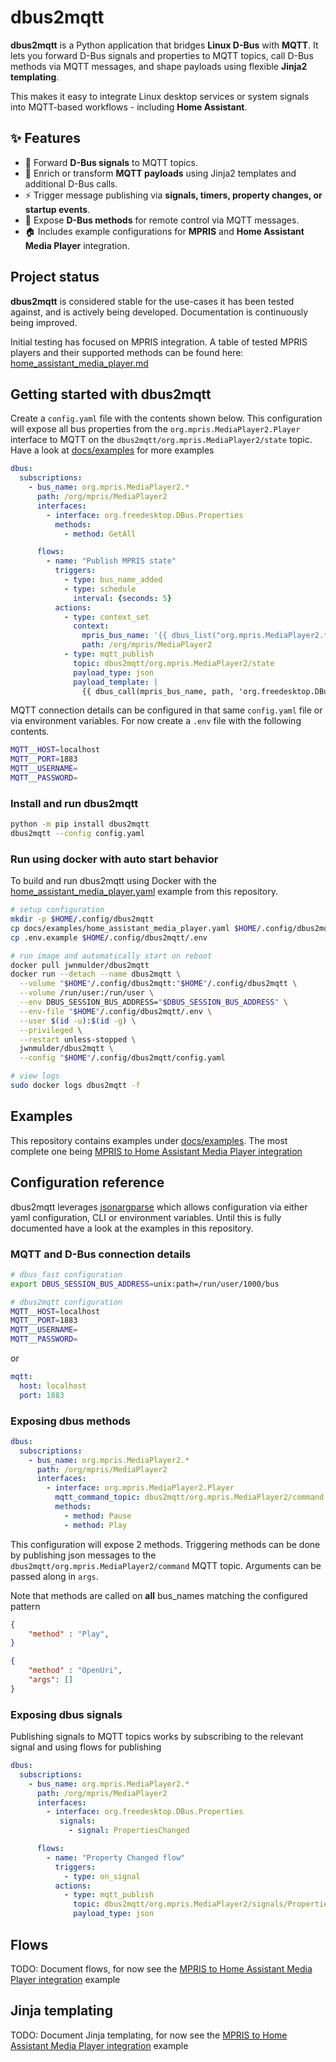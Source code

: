 # dbus2mqtt

**dbus2mqtt** is a Python application that bridges **Linux D-Bus** with **MQTT**.
It lets you forward D-Bus signals and properties to MQTT topics, call D-Bus methods via MQTT messages, and shape payloads using flexible **Jinja2 templating**.

This makes it easy to integrate Linux desktop services or system signals into MQTT-based workflows - including **Home Assistant**.

## ✨ Features

* 🔗 Forward **D-Bus signals** to MQTT topics.
* 🧠 Enrich or transform **MQTT payloads** using Jinja2 templates and additional D-Bus calls.
* ⚡ Trigger message publishing via **signals, timers, property changes, or startup events**.
* 📡 Expose **D-Bus methods** for remote control via MQTT messages.
* 🏠 Includes example configurations for **MPRIS** and **Home Assistant Media Player** integration.

## Project status

**dbus2mqtt** is considered stable for the use-cases it has been tested against, and is actively being developed. Documentation is continuously being improved.

Initial testing has focused on MPRIS integration. A table of tested MPRIS players and their supported methods can be found here: [home_assistant_media_player.md](https://github.com/jwnmulder/dbus2mqtt/blob/main/docs/examples/home_assistant_media_player.md)

## Getting started with dbus2mqtt

Create a `config.yaml` file with the contents shown below. This configuration will expose all bus properties from the `org.mpris.MediaPlayer2.Player` interface to MQTT on the `dbus2mqtt/org.mpris.MediaPlayer2/state` topic. Have a look at [docs/examples](docs/examples.md) for more examples

```yaml
dbus:
  subscriptions:
    - bus_name: org.mpris.MediaPlayer2.*
      path: /org/mpris/MediaPlayer2
      interfaces:
        - interface: org.freedesktop.DBus.Properties
          methods:
            - method: GetAll

      flows:
        - name: "Publish MPRIS state"
          triggers:
            - type: bus_name_added
            - type: schedule
              interval: {seconds: 5}
          actions:
            - type: context_set
              context:
                mpris_bus_name: '{{ dbus_list("org.mpris.MediaPlayer2.*") | first }}'
                path: /org/mpris/MediaPlayer2
            - type: mqtt_publish
              topic: dbus2mqtt/org.mpris.MediaPlayer2/state
              payload_type: json
              payload_template: |
                {{ dbus_call(mpris_bus_name, path, 'org.freedesktop.DBus.Properties', 'GetAll', ['org.mpris.MediaPlayer2.Player']) }}
```

MQTT connection details can be configured in that same `config.yaml` file or via environment variables. For now create a `.env` file with the following contents.

```bash
MQTT__HOST=localhost
MQTT__PORT=1883
MQTT__USERNAME=
MQTT__PASSWORD=
```

### Install and run dbus2mqtt

```bash
python -m pip install dbus2mqtt
dbus2mqtt --config config.yaml
```


### Run using docker with auto start behavior

To build and run dbus2mqtt using Docker with the [home_assistant_media_player.yaml](https://github.com/jwnmulder/dbus2mqtt/blob/main/docs/examples/home_assistant_media_player.yaml) example from this repository.

```bash
# setup configuration
mkdir -p $HOME/.config/dbus2mqtt
cp docs/examples/home_assistant_media_player.yaml $HOME/.config/dbus2mqtt/config.yaml
cp .env.example $HOME/.config/dbus2mqtt/.env

# run image and automatically start on reboot
docker pull jwnmulder/dbus2mqtt
docker run --detach --name dbus2mqtt \
  --volume "$HOME"/.config/dbus2mqtt:"$HOME"/.config/dbus2mqtt \
  --volume /run/user:/run/user \
  --env DBUS_SESSION_BUS_ADDRESS="$DBUS_SESSION_BUS_ADDRESS" \
  --env-file "$HOME"/.config/dbus2mqtt/.env \
  --user $(id -u):$(id -g) \
  --privileged \
  --restart unless-stopped \
  jwnmulder/dbus2mqtt \
  --config "$HOME"/.config/dbus2mqtt/config.yaml

# view logs
sudo docker logs dbus2mqtt -f
```

## Examples

This repository contains examples under [docs/examples](https://github.com/jwnmulder/dbus2mqtt/blob/main//docs/examples.md). The most complete one being [MPRIS to Home Assistant Media Player integration](https://github.com/jwnmulder/dbus2mqtt/blob/main/docs/examples/home_assistant_media_player.md)

## Configuration reference

dbus2mqtt leverages [jsonargparse](https://jsonargparse.readthedocs.io/en/stable/) which allows configuration via either yaml configuration, CLI or environment variables. Until this is fully documented have a look at the examples in this repository.

### MQTT and D-Bus connection details

```bash
# dbus_fast configuration
export DBUS_SESSION_BUS_ADDRESS=unix:path=/run/user/1000/bus

# dbus2mqtt configuration
MQTT__HOST=localhost
MQTT__PORT=1883
MQTT__USERNAME=
MQTT__PASSWORD=
```

or

```yaml
mqtt:
  host: localhost
  port: 1883
```

### Exposing dbus methods

```yaml
dbus:
  subscriptions:
    - bus_name: org.mpris.MediaPlayer2.*
      path: /org/mpris/MediaPlayer2
      interfaces:
        - interface: org.mpris.MediaPlayer2.Player
          mqtt_command_topic: dbus2mqtt/org.mpris.MediaPlayer2/command
          methods:
            - method: Pause
            - method: Play
```

This configuration will expose 2 methods. Triggering methods can be done by publishing json messages to the `dbus2mqtt/org.mpris.MediaPlayer2/command` MQTT topic. Arguments can be passed along in `args`.

Note that methods are called on **all** bus_names matching the configured pattern

```json
{
    "method" : "Play",
}
```

```json
{
    "method" : "OpenUri",
    "args": []
}
```

### Exposing dbus signals

Publishing signals to MQTT topics works by subscribing to the relevant signal and using flows for publishing

```yaml
dbus:
  subscriptions:
    - bus_name: org.mpris.MediaPlayer2.*
      path: /org/mpris/MediaPlayer2
      interfaces:
        - interface: org.freedesktop.DBus.Properties
           signals:
             - signal: PropertiesChanged

      flows:
        - name: "Property Changed flow"
          triggers:
            - type: on_signal
          actions:
            - type: mqtt_publish
              topic: dbus2mqtt/org.mpris.MediaPlayer2/signals/PropertiesChanged
              payload_type: json
```

## Flows

TODO: Document flows, for now see the [MPRIS to Home Assistant Media Player integration](https://github.com/jwnmulder/dbus2mqtt/blob/main/docs/examples/home_assistant_media_player.md) example

## Jinja templating

TODO: Document Jinja templating, for now see the [MPRIS to Home Assistant Media Player integration](https://github.com/jwnmulder/dbus2mqtt/blob/main/docs/examples/home_assistant_media_player.md) example
